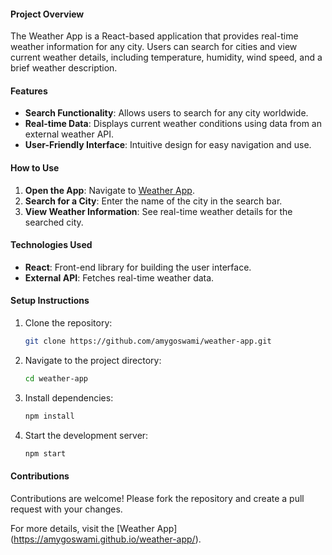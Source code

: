 #### Project Overview
The Weather App is a React-based application that provides real-time weather information for any city. Users can search for cities and view current weather details, including temperature, humidity, wind speed, and a brief weather description.

#### Features
- **Search Functionality**: Allows users to search for any city worldwide.
- **Real-time Data**: Displays current weather conditions using data from an external weather API.
- **User-Friendly Interface**: Intuitive design for easy navigation and use.

#### How to Use
1. **Open the App**: Navigate to [Weather App](https://amygoswami.github.io/weather-app/).
2. **Search for a City**: Enter the name of the city in the search bar.
3. **View Weather Information**: See real-time weather details for the searched city.

#### Technologies Used
- **React**: Front-end library for building the user interface.
- **External API**: Fetches real-time weather data.

#### Setup Instructions
1. Clone the repository:
   ```bash
   git clone https://github.com/amygoswami/weather-app.git
   ```
2. Navigate to the project directory:
   ```bash
   cd weather-app
   ```
3. Install dependencies:
   ```bash
   npm install
   ```
4. Start the development server:
   ```bash
   npm start
   ```

#### Contributions
Contributions are welcome! Please fork the repository and create a pull request with your changes.

For more details, visit the [Weather App] (https://amygoswami.github.io/weather-app/).
